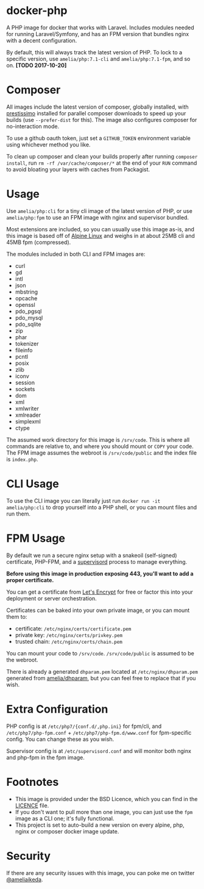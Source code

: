 # docker-php

A PHP image for docker that works with Laravel. Includes modules needed for running Laravel/Symfony, and has an FPM version that bundles nginx with a decent configuration.

By default, this will always track the latest version of PHP. To lock to a specific version, use `amelia/php:7.1-cli` and `amelia/php:7.1-fpm`, and so on. **[TODO 2017-10-20]**

# Composer

All images include the latest version of composer, globally installed, with [prestissimo][prestissimo] installed for parallel composer downloads to speed up your builds (use `--prefer-dist` for this). The image also configures composer for no-interaction mode.

To use a github oauth token, just set a `GITHUB_TOKEN` environment variable using whichever method you like.

To clean up composer and clean your builds properly after running `composer install`, run `rm -rf /var/cache/composer/*` at the end of your `RUN` command to avoid bloating your layers with caches from Packagist.

# Usage

Use `amelia/php:cli` for a tiny cli image of the latest version of PHP, or use `amelia/php:fpm` to use an FPM image with nginx and supervisor bundled.

Most extensions are included, so you can usually use this image as-is, and this image is based off of [Alpine Linux][alpine] and weighs in at about 25MB cli and 45MB fpm (compressed).

The modules included in both CLI and FPM images are:

- curl
- gd
- intl
- json
- mbstring
- opcache
- openssl
- pdo_pgsql
- pdo_mysql
- pdo_sqlite
- zip
- phar
- tokenizer
- fileinfo
- pcntl
- posix
- zlib
- iconv
- session
- sockets
- dom
- xml
- xmlwriter
- xmlreader
- simplexml
- ctype

The assumed work directory for this image is `/srv/code`. This is where all commands are relative to, and where you should mount or `COPY` your code. The FPM image assumes the webroot is `/srv/code/public` and the index file is `index.php`.

# CLI Usage

To use the CLI image you can literally just run `docker run -it amelia/php:cli` to drop yourself into a PHP shell, or you can mount files and run them.

# FPM Usage

By default we run a secure nginx setup with a snakeoil (self-signed) certificate, PHP-FPM, and a [supervisord][supervisor] process to manage everything.

**Before using this image in production exposing 443, you'll want to add a proper certificate.**

You can get a certificate from [Let's Encrypt][letsencrypt] for free or factor this into your deployment or server orchestration.

Certificates can be baked into your own private image, or you can mount them to:

- certificate: `/etc/nginx/certs/certificate.pem`
- private key: `/etc/nginx/certs/privkey.pem`
- trusted chain: `/etc/nginx/certs/chain.pem`

You can mount your code to `/srv/code`. `/srv/code/public` is assumed to be the webroot.

There is already a generated `dhparam.pem` located at `/etc/nginx/dhparam.pem` generated from [amelia/dhparam][dhparam], but you can feel free to replace that if you wish.

# Extra Configuration

PHP config is at `/etc/php7/{conf.d/,php.ini}` for fpm/cli, and `/etc/php7/php-fpm.conf` + `/etc/php7/php-fpm.d/www.conf` for fpm-specific config. You can change these as you wish.

Supervisor config is at `/etc/supervisord.conf` and will monitor both nginx and php-fpm in the fpm image.

# Footnotes

- This image is provided under the BSD Licence, which you can find in the [LICENCE][licence] file.
- If you don't want to pull more than one image, you can just use the `fpm` image as a CLI one; it's fully functional.
- This project is set to auto-build a new version on every alpine, php, nginx or composer docker image update.

# Security

If there are any security issues with this image, you can poke me on twitter [@ameliaikeda][twitter].

[supervisor]: http://supervisord.org/
[alpine]: https://alpinelinux.org/ 
[letsencrypt]: https://letsencrypt.org/
[licence]: https://github.com/ameliaikeda/docker-php/blob/master/LICENSE
[twitter]: https://twitter.com/ameliaikeda
[dhparam]: https://hub.docker.com/r/amelia/dhparam/
[prestissimo]: https://github.com/hirak/prestissimo
